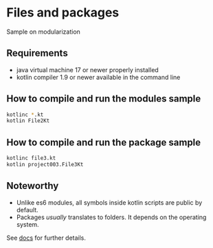 # Files and packages

Sample on modularization

## Requirements

- java virtual machine 17 or newer properly installed
- kotlin compiler 1.9 or newer available in the command line

## How to compile and run the modules sample

```bash
kotlinc *.kt
kotlin File2Kt
```

## How to compile and run the package sample

```bash
kotlinc file3.kt
kotlin project003.File3Kt
```

## Noteworthy

- Unlike es6 modules, all symbols inside kotlin scripts are public by default.
- Packages _usually_ translates to folders. It depends on the operating system.

See [docs](../../docs/0011-kotlin-basics.md) for further details.
